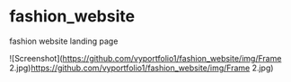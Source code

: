# fashion_website
fashion website landing page

 
 ![Screenshot](https://github.com/vyportfolio1/fashion_website/img/Frame 2.jpg)https://github.com/vyportfolio1/fashion_website/img/Frame 2.jpg)
